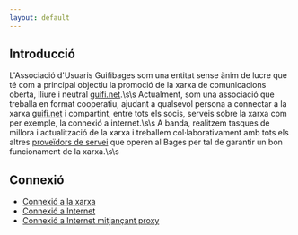 ```yaml
---
layout: default
---
```

## Introducció
L'Associació d'Usuaris Guifibages som una entitat sense ànim de lucre que té com a principal objectiu la promoció de la xarxa de comunicacions oberta, lliure i neutral  [guifi.net](http://guifi.net).\s\s
Actualment, som una associació que treballa en format cooperatiu, ajudant a qualsevol persona a connectar a la xarxa [guifi.net](http://guifi.net) i compartint, entre tots els socis, serveis sobre la xarxa com per exemple, la connexió a internet.\s\s
A banda, realitzem tasques de millora i actualització de la xarxa i treballem col·laborativament amb tots els altres [proveïdors de servei](https://guifi.net/ca/node/2426/suppliers) que operen al Bages per tal de garantir un bon funcionament de la xarxa.\s\s

## Connexió

- [Connexió a la xarxa](/doc/connexio/)
- [Connexió a Internet](/doc/connexio/internet/)
- [Connexió a Internet mitjançant proxy](/doc/connexio/internet/proxy/)

